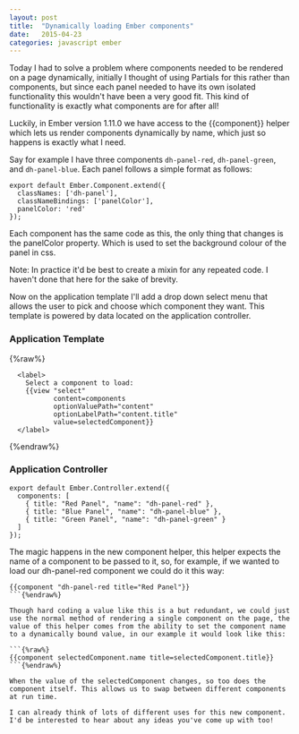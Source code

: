 ```yaml
---
layout: post
title:  "Dynamically loading Ember components"
date:   2015-04-23
categories: javascript ember
---
```

Today I had to solve a problem where components needed to be rendered on a page dynamically, initially I thought of using Partials for this rather than components, but since each panel needed to have its own isolated functionality this wouldn't have been a very good fit. This kind of functionality is exactly what components are for after all!

Luckily, in Ember version 1.11.0 we have access to the {{component}} helper which lets us render components dynamically by name, which just so happens is exactly what I need.

Say for example I have three components ```dh-panel-red```, ```dh-panel-green```, and ```dh-panel-blue```. Each panel follows a simple format as follows:

```
export default Ember.Component.extend({
  classNames: ['dh-panel'],
  classNameBindings: ['panelColor'],
  panelColor: 'red'
});
```

Each component has the same code as this, the only thing that changes is the panelColor property. Which is used to set the background colour of the panel in css.

Note: In practice it'd be best to create a mixin for any repeated code. I haven't done that here for the sake of brevity.

Now on the application template I'll add a drop down select menu that allows the user to pick and choose which component they want. This template is powered by data located on the application controller.

### Application Template
{%raw%}
```
  <label>
    Select a component to load:
    {{view "select"
           content=components
           optionValuePath="content"
           optionLabelPath="content.title"
           value=selectedComponent}}
  </label>
```
{%endraw%}

### Application Controller
```
export default Ember.Controller.extend({
  components: [
    { title: "Red Panel", "name": "dh-panel-red" },
    { title: "Blue Panel", "name": "dh-panel-blue" },
    { title: "Green Panel", "name": "dh-panel-green" }
  ]
});
```

The magic happens in the new component helper, this helper expects the name of a component to be passed to it, so, for example, if we wanted to load our dh-panel-red component we could do it this way:

```{%raw%}
{{component "dh-panel-red title="Red Panel"}}
```{%endraw%}

Though hard coding a value like this is a but redundant, we could just use the normal method of rendering a single component on the page, the value of this helper comes from the ability to set the component name to a dynamically bound value, in our example it would look like this:

```{%raw%}
{{component selectedComponent.name title=selectedComponent.title}}
```{%endraw%}

When the value of the selectedComponent changes, so too does the component itself. This allows us to swap between different components at run time.

I can already think of lots of different uses for this new component. I'd be interested to hear about any ideas you've come up with too!